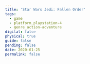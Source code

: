 ```yaml
---
title: 'Star Wars Jedi: Fallen Order'
tags:
  - game
  - platform_playstation-4
  - genre_action-adventure
digital: false
physical: true
guide: false
pending: false
date: 2020-01-25
permalink: false
---
```

